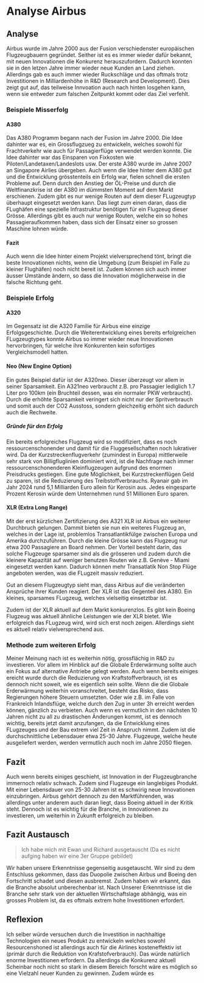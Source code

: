 

# Analyse Airbus

## Analyse
Airbus wurde im Jahre 2000 aus der Fusion verschiedenster europäischen Flugzeugbauern gegründet. Seither ist es es immer wieder dafür bekannt, mit neuen Innovationen die Konkurenz herauszufordern. Dadurch konnten sie in den letzen Jahre immer wieder neue Kunden an Land ziehen. Allerdings gab es auch immer wieder Ruckschläge und das oftmals trotz Investitionen in Milliardenhöhe in R&D (Research and Development). Dies zeigt gut auf, das teilweise Innvoation auch nach hinten losgehen kann, wenn sie entweder zum falschen Zeitpunkt kommt oder das Ziel verfehlt.


### Beispiele Misserfolg

#### A380
Das A380 Programm begann nach der Fusion im Jahre 2000. Die Idee dahinter war es, ein Grossflugzueg zu entwickeln, welches sowohl für Frachtverkehr wie auch für Passagierflüge verwendet werden konnte. Die Idee dahinter war das Einsparen von Fixkosten wie Piloten/Landetaxen/Landeslots usw. Der erste A380 wurde im Jahre 2007 an Singapore Airlies übergeben. Auch wenn die Idee hinter dem A380 gut und die Entwicklung grösstenteils ein Erfolg war, fielen schnell die ersten Probleme auf. Denn durch den Anstieg der ÖL-Preise und durch die Weltfinanzkrise ist der A380 im dümmsten Moment auf dem Markt erschienen. Zudem gibt es nur wenige Routen auf dem dieser FLugzeugtyp überhaupt eingesetzt werden kann. Das liegt zum einen daran, dass die FLughäfen eine spezielle Infrastruktur benötigen für ein Flugzeug dieser Grösse. Allerdings gibt es auch nur wenige Routen, welche ein so hohes Passagieraufkommen haben, dass sich der Einsatz einer so grossen Maschine lohnen würde.

#### Fazit
Auch wenn die Idee hinter einem Projekt vielversprechend tönt, bringt die beste Innovationen nichts, wenn die Umgebung (zum Beispiel im Falle zu kleiner Flughäfen) noch nicht bereit ist. Zudem können sich auch immer äusser Umstände ändern, so dass die Innovation möglicherweise in die falsche Richtung geht. 

### Beispiele Erfolg


#### A320
Im Gegensatz ist die A320 Familie für Airbus eine einzige Erfolgsgeschichte. Durch die Weiterentwicklung eines bereits erfolgreichen FLugzeugtypes konnte Airbus so immer wieder neue Innovationen hervorbringen, für welche ihre Konkurenten kein sofortiges Vergleichsmodell hatten.

#### Neo (New Engine Option)
Ein gutes Beispiel dafür ist der A320neo. Dieser überzeugt vor allem in seiner Sparsamkeit. Ein A321neo verbraucht z.B. pro Passagier lediglich 1.7 Liter pro 100km (ein Bruchteil dessen, was ein normaler PKW verbraucht). Durch die erhöhte Sparsamkeit veringert sich nicht nur der Spritverbrauch und somit auch der CO2 Ausstoss, sondern gleichzeitig erhöht sich dadurch auch die Rechweite. 

##### Gründe für den Erfolg
Ein bereits erfolgreiches Flugzeug wird so modifiziert, dass es noch ressourcenschonender und damit für die Fluggesellschaften noch lukrativer wird. Da der Kurzstreckenflugverkehr (zumindest in Europa) mittlerweile sehr stark von Billigfluglinien dominiert wird, ist die Nachfrage nach immer ressourcenschonenderen Kleinflugzeugen aufgrund des enormen Preisdrucks gestiegen. Eine gute Möglichkeit, bei Kurzstreckenflügen Geld zu sparen, ist die Reduzierung des Treibstoffverbrauchs. Ryanair gab im Jahr 2024 rund 5,1 Milliarden Euro allein für Kerosin aus. Jedes eingesparte Prozent Kerosin würde dem Unternehmen rund 51 Millionen Euro sparen.

#### XLR (Extra Long Range)
Mit der erst kürzlichen Zertifizierung des A321 XLR ist Airbus ein weiterer Durchbruch gelungen. Dammit bieten sie nun ein weiteres Flugzeug an, welches in der Lage ist, problemlos Transatlantikfülge zwischen Europa und Amerika durchzuführen. Durch die kleine Grösse kann das Flugzeug nur etwa 200 Passagiere an Board nehmen. Der Vorteil besteht darin, das solche Flugzeuge sparsamer sind als die grösseren und zudem durch die kleinere Kapazität auf weniger benutzen Routen wie z.B. Genève - Miami eingesetzt werden kann. Dadurch können mehr Transatlatik Non Stop Flüge angeboten werden, was die FLugzeit massiv reduziert.

Gut an diesem Flugzeugtyp sieht man, dass Airbus auf die veränderten Ansprüche ihrer Kunden reagiert. Der XLR ist das Gegenteil des A380. Ein kleines, sparsames FLugzeug, welches vielseitig einsetztbar ist. 

Zudem ist der XLR aktuell auf dem Markt konkurenzlos. Es gibt kein Boeing Flugzeug was aktuell ähnliche Leistungen wie der XLR bietet. Wie erfolgreich das FLugzeug wird, wird sich erst noch zeigen. Allerdings sieht es aktuell relativ vielversprechend aus.



### Methode zum weiteren Erfolg
Meiner Meinung nach ist es weiterhin nötig, grossflächig in R&D zu investieren. Vor allem im Hinblick auf die Globale Erderwärmung sollte auch ein Fokus auf alternative Antriebe gelegt werden. Auch wenn bereits einiges ereicht wurde durch die Reduzierung von Kraftstoffverbrauch, ist es dennoch nicht soweit, wie es eigentlich sein sollte. Wenn die die Globale Erderwärmung weiterhin voranschreitet, besteht das Risko, dass Regierungen höhere Steuern umsetzten. Oder wie z.B. im Falle von Frankreich Inlandsflüge, welche durch den Zug in unter 3h erreicht werden können, gänzlich zu verbieten. Auch wenn es vermutlich in den nächsten 10 Jahren nicht zu all zu drastischen Änderungen kommt, ist es dennoch wichtig, bereits jetzt damit anzufangen, da die Entwicklung eines FLugzeuges und der Bau extrem viel Zeit in Anspruch nimmt. Zudem ist die durchschnittliche Lebensdauer etwa 25-30 Jahre. Flugzeuge, welche heute ausgeliefert werden, werden vermutlich auch noch im Jahre 2050 fliegen.


## Fazit
Auch wenn bereits einiges geschieht, ist Innovation in der Flugzeugbranche immernoch relativ schwach. Zudem sind Flugzeuge ein langlebiges Produkt. Mit einer Lebensdauer von 25-30 Jahren ist es schwirig neue Innovationen einzubringen. 
Airbus gehört dennoch zu den Marktführenden, was allerdings unter anderem auch daran liegt, dass Boeing aktuell in der Kritik steht. 
Dennoch ist es wichtig für die Branche, in Innovationen zu investieren, um weiterhin in Zukunft erfolgreich zu bleiben.


## Fazit Austausch

> Ich habe mich mit Ewan und Richard ausgetauscht (Da es nicht aufging haben wir eine 3er Gruppe gebildet)

Wir haben unsere Erkenntnisse gegenseitig ausgetauscht. Wir sind zu dem Entschluss gekommen, dass das Duopolie zwischen Airbus und Boeing den Fortschritt schadet und diesen ausbremst. Zudem haben wir erkannt, das die Branche absolut unberechenbar ist. Nach Unserer Erkenntnisse ist die Branche sehr stark von der aktuellen Wirtschaftslage abhängig, was ein grosses Problem ist, da es oftmals extrem hohe Investitionen erfordert. 


## Reflexion
Ich selber würde versuchen durch die Investition in nachhaltige Technologien ein neues Produkt zu entwickeln welches sowohl Resourcenshoned ist allerdings auch für die Airlines kosteneffektiv ist (primär durch die Reduktion von Krafstofverbrauch). Das würde natürlich enorme Investitionen erfordern. Da allerdings die Konkurenz aktuell Scheinbar noch nicht so stark in diesem Bereich forscht wäre es möglich so eine Vielzahl neuer Kunden zu gewinnen. Zudem würde es 